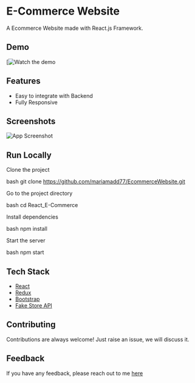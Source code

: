
# E-Commerce Website

A Ecommerce Website made with React.js Framework.


## Demo

[![Watch the demo](https://youtu.be/otCq3r_P3hw?si=cYm0JFfU0s1JVUw5)

## Features

- Easy to integrate with Backend
- Fully Responsive


## Screenshots

![App Screenshot](https://i.ibb.co/tFgwkQ7/IMG-20250418-WA0003.jpg)


## Run Locally

Clone the project

bash
  git clone https://github.com/mariamadd77/EcommerceWebsite.git



Go to the project directory

bash
  cd React_E-Commerce


Install dependencies

bash
  npm install


Start the server

bash
  npm start




## Tech Stack

* [React](https://reactjs.org/)
* [Redux](https://redux.js.org/)
* [Bootstrap](https://getbootstrap.com/)
* [Fake Store API](https://fakestoreapi.com/)

## Contributing

Contributions are always welcome!
Just raise an issue, we will discuss it.


## Feedback

If you have any feedback, please reach out to me [here](https://www.linkedin.com/in/mariam-el-bahi-54684a360)
